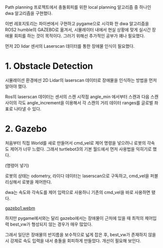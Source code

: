 Path planning 프로젝트에서 충돌회피를 위한 local planning 알고리즘 중 하나인 dwa 알고리즘을 구현했다.

이번 레포지토리는 파이썬에서 구현하고 pygame으로 시각화 한 dwa 알고리즘을 ROS2 humble의 GAZEBO로 옮겨서, 시뮬레이터 내에서 현실 상황에 맞게 실시간 장애물 회피를 하는 것이 목적이다. 그러기 위해선 추가적인 공부가 꽤나 필요했다.

먼저 2D lidar 센서의 Laserscan 데이터를 통한 장애물 인식이 필요했다.

# 1. Obstacle Detection



시뮬레이션 환경에선 2D Lidar의 laserscan 데이터로 장애물을 인식하는 방법을 먼저 알아야 했다. 

Ros의 laserscan 데이터는 센서의 스캔 시작점 angle_min 에서부터 스캔과 다음 스캔 사이의 각도 angle_increment을 이용해서 각 스캔의 거리 데이터 ranges를 글로벌 좌표로 나타낼 수 있다. 


# 2. Gazebo

처음부터 직접 World를 새로 만들어서 cmd_vel로 제어 명령을 넣으려니 로봇의 각속도 제어가 너무 느렸다. 그래서 turtlebot3의 기본 월드에서 먼저 사용법을 익히기로 했다.

(명령어 넣기)

로봇의 상태는 odometry, 라이다 데이터는 laserscan으로 구독하고, cmd_vel을 퍼블리싱해서 로봇을 제어한다.

dwa는 속도와 각속도를 제어 입력으로 사용하니 기존의 cmd_vel을 바로 사용하면 됐다.


[gazebo1.webm](https://github.com/user-attachments/assets/96f276f8-b743-44b3-80b2-3b66d5cb7d8d)




하지만 pygame에서와는 달리 gazebo에서는 장애물이 근처에 있을 때 최적의 제어입력 best_vw가 형성되지 않는 경우가 매우 많았다.

그래서 일단은 장애물의 반지름을 보수적으로 넓게 잡은 후, best_vw가 존재하지 않을 시 강제로 속도 입력을 내서 충돌을 회피하게 만들었다. 개선이 필요해 보인다.



